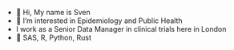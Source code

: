 - 👋 Hi, My name is Sven
- 👀 I’m interested in Epidemiology and Public Health
- I work as a Senior Data Manager in clinical trials here in London
- 🌱 SAS, R, Python, Rust

